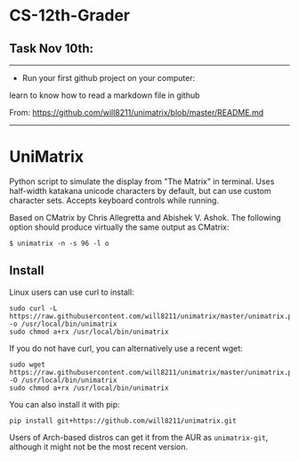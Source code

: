 # CS-12th-Grader

## Task Nov 10th:
***
* Run your first github project on your computer:


learn to know how to read a markdown file in github

From: https://github.com/will8211/unimatrix/blob/master/README.md
***

# UniMatrix

Python script to simulate the display from "The Matrix" in terminal. Uses half-width katakana unicode characters by default, but can use custom character sets. Accepts keyboard controls while running.

Based on CMatrix by Chris Allegretta and Abishek V. Ashok. The following option should produce virtually the same output as CMatrix:
```
$ unimatrix -n -s 96 -l o
```
## Install

Linux users can use curl to install:
```
sudo curl -L https://raw.githubusercontent.com/will8211/unimatrix/master/unimatrix.py -o /usr/local/bin/unimatrix
sudo chmod a+rx /usr/local/bin/unimatrix
```
If you do not have curl, you can alternatively use a recent wget:
```
sudo wget https://raw.githubusercontent.com/will8211/unimatrix/master/unimatrix.py -O /usr/local/bin/unimatrix
sudo chmod a+rx /usr/local/bin/unimatrix
```
You can also install it with pip:
```
pip install git+https://github.com/will8211/unimatrix.git
```

Users of Arch-based distros can get it from the AUR as ```unimatrix-git```, although it might not be the most recent version.


